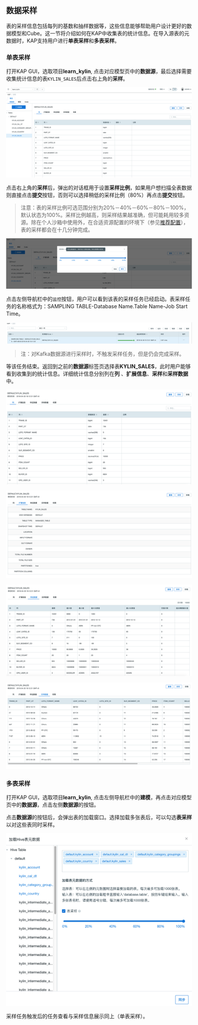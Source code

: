 ## 数据采样

表的采样信息包括每列的基数和抽样数据等，这些信息能够帮助用户设计更好的数据模型和Cube。这一节将介绍如何在KAP中收集表的统计信息。在导入源表的元数据时，KAP支持用户进行**单表采样**和**多表采样**。

### 单表采样

打开KAP GUI，选取项目**learn_kylin**, 点击对应模型页中的**数据源**，最后选择需要收集统计信息的表`KYLIN_SALES`后点击右上角的**采样**。

![](images/tablesampling_cn.png)



点击右上角的**采样**后，弹出的对话框用于设置**采样比例**，如果用户想扫描全表数据则直接点击**提交**按钮，否则可以选择稍低的采样比例（80%）再点击**提交**按钮。

> 注意：表的采样比例可选范围分别为20%－40%－60%－80%－100%，默认状态为100%。采样比例越高，则采样结果越准确，但可能耗用较多资源。除在个人沙箱中使用外，在合适资源配置的环境下（参见[推荐配置](../config/recommend_settings.cn.md)），表的采样都会在十几分钟完成。

![](images/tablesampling_cn_percentage.png)

点击左侧导航栏中的`监控`按钮，用户可以看到该表的采样任务已经启动。表采样任务的名称格式为：SAMPLING TABLE-Database Name.Table Name-Job Start Time。

![](images/tablesampling_cn_job.png)

> 注：对Kafka数据源进行采样时，不触发采样任务，但是仍会完成采样。

等该任务结束。返回到之前的**数据源**标签页选择表**KYLIN_SALES**，此时用户能够看到收集到的统计信息。详细统计信息分别列在**列** 、**扩展信息**、**采样**和**采样数据**中。

![](images/tablesampling_cn_column.png)

![](images/tablesampling_cn_extend.png)

![](images/tablesampling_cn_sample.png)

![](images/tablesampling_cn_statistics.png)



### 多表采样

打开KAP GUI，选取项目**learn_kylin**, 点击左侧导航栏中的**建模**，再点击对应模型页中的**数据源**，点击左侧**数据源**的按钮。

点击**数据源**的按钮后，会弹出表的加载窗口。选择加载多张表后，可以勾选**表采样**以对这些表同时采样。

![](images/tablesampling_cn_loadtable.png)

采样任务触发后的任务查看与采样信息展示同上（单表采样）。
